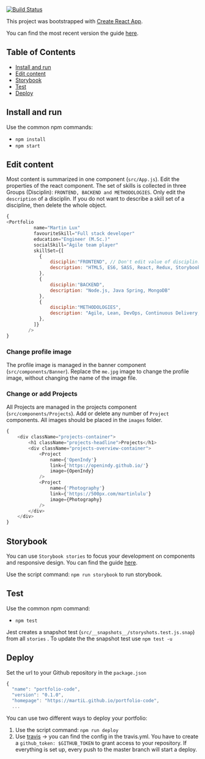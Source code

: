[![Build Status](https://travis-ci.org/martiL/portfolio-code.svg?branch=master)](https://travis-ci.org/martiL/portfolio-code)

This project was bootstrapped with [Create React App](https://github.com/facebookincubator/create-react-app).

You can find the most recent version the guide [here](https://github.com/facebookincubator/create-react-app/blob/master/packages/react-scripts/template/README.md).

## Table of Contents

- [Install and run](#install-and-run)
- [Edit content](#edit-content)
- [Storybook](#storybook)
- [Test](#test)
- [Deploy](#deploy)


## Install and run

Use the common npm commands:

* `npm install`
* `npm start`

## Edit content

Most content is summarized in one component (`src/App.js`). Edit the properties of the react component. The set of skills is collected in three Groups (Disciplin): `FRONTEND, BACKEND and METHODOLOGIES`. Only edit the `description` of a disciplin. 
If you do not want to describe a skill set of a discipline, then delete the whole object.

```js
{
<Portfolio 
          name="Martin Lux"
          favouriteSkill="Full stack developer"
          education="Engineer (M.Sc.)"
          socialSkill="Agile team player"
          skillSet={[
            {
                disciplin:"FRONTEND", // Don't edit value of disciplin. To not display this disciplin, delete the whole object.
                description: "HTML5, ES6, SASS, React, Redux, Storybook, Jest"
            },
            {
                disciplin:"BACKEND", 
                description: "Node.js, Java Spring, MongoDB"
            },
            {
                disciplin:"METHODOLOGIES",
                description: "Agile, Lean, DevOps, Continuous Delivery, Test-Driven Development"
            },
          ]}
        />
}
```

### Change profile image

The profile image is managed in the banner component (`src/components/Banner`). Replace the `me.jpg` image to change the profile image, without changing the name of the image file.

### Change or add Projects

All Projects are managed in the projects component (`src/components/Projects`). Add or delete any number of `Project` components. All images should be placed in the `images` folder.

```js
{
    <div className="projects-container">
        <h1 className="projects-headline">Projects</h1>
        <div className="projects-overview-container">
            <Project
                name={'OpenIndy'}
                link={'https://openindy.github.io/'}
                image={OpenIndy}
            />
            <Project
                name={'Photography'}
                link={'https://500px.com/martinlulu'}
                image={Photography}
            />
        </div>
    </div>
}
```

## Storybook

You can use `Storybook stories` to focus your development on components and responsive design. You can find the guide [here](https://storybook.js.org/basics/writing-stories/). 

Use the script command: `npm run storybook` to run storybook.

## Test

Use the common npm command:

* `npm test`

Jest creates a snapshot test (`src/__snapshots__/storyshots.test.js.snap`) from all `stories` . To update the the snapshot test use `npm test -u`

## Deploy

Set the url to your Github repository in the `package.json`

```js
{
  "name": "portfolio-code",
  "version": "0.1.0",
  "homepage": "https://martiL.github.io/portfolio-code",
  ...
```

You can use two different ways to deploy your portfolio:

1. Use the script command: `npm run deploy`
2. Use [travis](https://travis-ci.org/) -> you can find the config in the travis.yml. You have to create a `github_token: $GITHUB_TOKEN` to grant access to your repository. If everything is set up, every push to the master branch will start a deploy.
